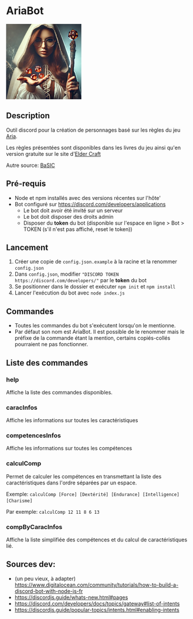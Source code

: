 # AriaBot

![Ariabot](ariabot.png)

## Description

Outil discord pour la création de personnages basé sur les règles du jeu [Aria](https://game-of-roles.com/).

Les règles présentées sont disponibles dans les livres du jeu ainsi qu'en version gratuite sur le site d'[Elder Craft](https://elder-craft.com/collections/telechargements?syclid=cc3pvt839i7qmjcil96g)

Autre source: [BaSIC](https://www.sden.org/IMG/pdf/basicregles.pdf)

## Pré-requis

- Node et npm installés avec des versions récentes sur l'hôte'
- Bot configuré sur https://discord.com/developers/applications
  - Le bot doit avoir été invité sur un serveur
  - Le bot doit disposer des droits admin
  - Disposer du **token** du bot (disponible sur l'espace en ligne > Bot > TOKEN (s'il n'est pas affiché, reset le token))

## Lancement

1. Créer une copie de `config.json.example` à la racine et la renommer `config.json`
2. Dans `config.json`, modifier `"DISCORD TOKEN https://discord.com/developers/"` par le **token** du bot 
3. Se positionner dans le dossier et exécuter `npm init` et `npm install`
4. Lancer l'exécution du bot avec `node index.js`

## Commandes

- Toutes les commandes du bot s'exécutent lorsqu'on le mentionne. 
- Par défaut son nom est AriaBot. Il est possible de le renommer mais le préfixe de la commande étant la mention, certains copiés-collés pourraient ne pas fonctionner.

## Liste des commandes

### help 

Affiche la liste des commandes disponibles.

### caracInfos 

Affiche les informations sur toutes les caractéristiques

### competencesInfos 

Affiche les informations sur toutes les compétences

### calculComp 

Permet de calculer les compétences en transmettant la liste des caractéristiques dans l'ordre séparées par un espace.


Exemple: `calculComp [Force] [Dextérité] [Endurance] [Intelligence] [Charisme]`

Par exemple: `calculComp 12 11 8 6 13`

### compByCaracInfos 
Affiche la liste simplifiée des compétences et du calcul de caractéristiques lié.

## Sources dev:

- (un peu vieux, à adapter) https://www.digitalocean.com/community/tutorials/how-to-build-a-discord-bot-with-node-js-fr
- https://discordjs.guide/whats-new.html#pages
- https://discord.com/developers/docs/topics/gateway#list-of-intents
- https://discordjs.guide/popular-topics/intents.html#enabling-intents